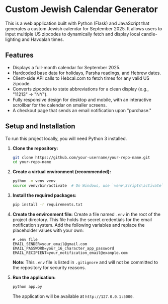 # Custom Jewish Calendar Generator

This is a web application built with Python (Flask) and JavaScript that generates a custom Jewish calendar for September 2025. It allows users to input multiple US zipcodes to dynamically fetch and display local candle-lighting and Havdalah times.

## Features

-   Displays a full-month calendar for September 2025.
-   Hardcoded base data for holidays, Parsha readings, and Hebrew dates.
-   Client-side API calls to Hebcal.com to fetch times for any valid US zipcode.
-   Converts zipcodes to state abbreviations for a clean display (e.g., "11213" -> "NY").
-   Fully responsive design for desktop and mobile, with an interactive scrollbar for the calendar on smaller screens.
-   A checkout page that sends an email notification upon "purchase."

## Setup and Installation

To run this project locally, you will need Python 3 installed.

1.  **Clone the repository:**
    ```bash
    git clone https://github.com/your-username/your-repo-name.git
    cd your-repo-name
    ```

2.  **Create a virtual environment (recommended):**
    ```bash
    python -m venv venv
    source venv/bin/activate  # On Windows, use `venv\Scripts\activate`
    ```

3.  **Install the required packages:**
    ```bash
    pip install -r requirements.txt
    ```

4.  **Create the environment file:**
    Create a file named `.env` in the root of the project directory. This file holds the secret credentials for the email notification system. Add the following variables and replace the placeholder values with your own:

    ```
    # .env file
    EMAIL_SENDER=your_email@gmail.com
    EMAIL_PASSWORD=your_16_character_app_password
    EMAIL_RECIPIENT=your_notification_email@example.com
    ```
    **Note:** This `.env` file is listed in `.gitignore` and will not be committed to the repository for security reasons.

5.  **Run the application:**
    ```bash
    python app.py
    ```
    The application will be available at `http://127.0.0.1:5000`.